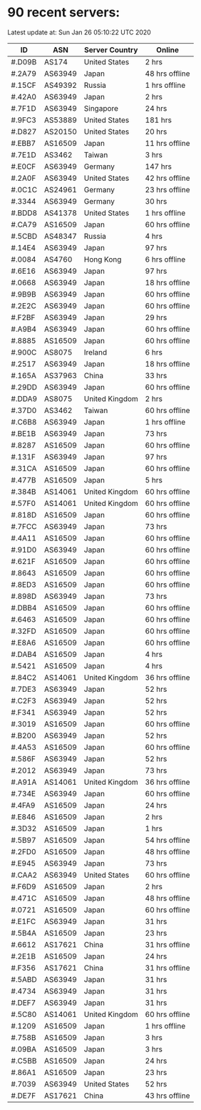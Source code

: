 # 90 recent servers:

Latest update at: Sun Jan 26 05:10:22 UTC 2020

| ID | ASN | Server Country | Online |
| -- | --- | -------------- | ------ |
| #.D09B | AS174 | United States | 2 hrs |
| #.2A79 | AS63949 | Japan | 48 hrs offline |
| #.15CF | AS49392 | Russia | 1 hrs offline |
| #.42A0 | AS63949 | Japan | 2 hrs |
| #.7F1D | AS63949 | Singapore | 24 hrs |
| #.9FC3 | AS53889 | United States | 181 hrs |
| #.D827 | AS20150 | United States | 20 hrs |
| #.EBB7 | AS16509 | Japan | 11 hrs offline |
| #.7E1D | AS3462 | Taiwan | 3 hrs |
| #.E0CF | AS63949 | Germany | 147 hrs |
| #.2A0F | AS63949 | United States | 42 hrs offline |
| #.0C1C | AS24961 | Germany | 23 hrs offline |
| #.3344 | AS63949 | Germany | 30 hrs |
| #.BDD8 | AS41378 | United States | 1 hrs offline |
| #.CA79 | AS16509 | Japan | 60 hrs offline |
| #.5CBD | AS48347 | Russia | 4 hrs |
| #.14E4 | AS63949 | Japan | 97 hrs |
| #.0084 | AS4760 | Hong Kong | 6 hrs offline |
| #.6E16 | AS63949 | Japan | 97 hrs |
| #.0668 | AS63949 | Japan | 18 hrs offline |
| #.9B9B | AS63949 | Japan | 60 hrs offline |
| #.2E2C | AS63949 | Japan | 60 hrs offline |
| #.F2BF | AS63949 | Japan | 29 hrs |
| #.A9B4 | AS63949 | Japan | 60 hrs offline |
| #.8885 | AS16509 | Japan | 60 hrs offline |
| #.900C | AS8075 | Ireland | 6 hrs |
| #.2517 | AS63949 | Japan | 18 hrs offline |
| #.165A | AS37963 | China | 33 hrs |
| #.29DD | AS63949 | Japan | 60 hrs offline |
| #.DDA9 | AS8075 | United Kingdom | 2 hrs |
| #.37D0 | AS3462 | Taiwan | 60 hrs offline |
| #.C6B8 | AS63949 | Japan | 1 hrs offline |
| #.BE1B | AS63949 | Japan | 73 hrs |
| #.8287 | AS16509 | Japan | 60 hrs offline |
| #.131F | AS63949 | Japan | 97 hrs |
| #.31CA | AS16509 | Japan | 60 hrs offline |
| #.477B | AS16509 | Japan | 5 hrs |
| #.384B | AS14061 | United Kingdom | 60 hrs offline |
| #.57F0 | AS14061 | United Kingdom | 60 hrs offline |
| #.818D | AS16509 | Japan | 60 hrs offline |
| #.7FCC | AS63949 | Japan | 73 hrs |
| #.4A11 | AS16509 | Japan | 60 hrs offline |
| #.91D0 | AS63949 | Japan | 60 hrs offline |
| #.621F | AS16509 | Japan | 60 hrs offline |
| #.8643 | AS16509 | Japan | 60 hrs offline |
| #.8ED3 | AS16509 | Japan | 60 hrs offline |
| #.898D | AS63949 | Japan | 73 hrs |
| #.DBB4 | AS16509 | Japan | 60 hrs offline |
| #.6463 | AS16509 | Japan | 60 hrs offline |
| #.32FD | AS16509 | Japan | 60 hrs offline |
| #.E8A6 | AS16509 | Japan | 60 hrs offline |
| #.DAB4 | AS16509 | Japan | 4 hrs |
| #.5421 | AS16509 | Japan | 4 hrs |
| #.84C2 | AS14061 | United Kingdom | 36 hrs offline |
| #.7DE3 | AS63949 | Japan | 52 hrs |
| #.C2F3 | AS63949 | Japan | 52 hrs |
| #.F341 | AS63949 | Japan | 52 hrs |
| #.3019 | AS16509 | Japan | 60 hrs offline |
| #.B200 | AS63949 | Japan | 52 hrs |
| #.4A53 | AS16509 | Japan | 60 hrs offline |
| #.586F | AS63949 | Japan | 52 hrs |
| #.2012 | AS63949 | Japan | 73 hrs |
| #.A91A | AS14061 | United Kingdom | 36 hrs offline |
| #.734E | AS63949 | Japan | 60 hrs offline |
| #.4FA9 | AS16509 | Japan | 24 hrs |
| #.E846 | AS16509 | Japan | 2 hrs |
| #.3D32 | AS16509 | Japan | 1 hrs |
| #.5B97 | AS16509 | Japan | 54 hrs offline |
| #.2FD0 | AS16509 | Japan | 48 hrs offline |
| #.E945 | AS63949 | Japan | 73 hrs |
| #.CAA2 | AS63949 | United States | 60 hrs offline |
| #.F6D9 | AS16509 | Japan | 2 hrs |
| #.471C | AS16509 | Japan | 48 hrs offline |
| #.0721 | AS16509 | Japan | 60 hrs offline |
| #.E1FC | AS63949 | Japan | 31 hrs |
| #.5B4A | AS16509 | Japan | 23 hrs |
| #.6612 | AS17621 | China | 31 hrs offline |
| #.2E1B | AS16509 | Japan | 24 hrs |
| #.F356 | AS17621 | China | 31 hrs offline |
| #.5ABD | AS63949 | Japan | 31 hrs |
| #.4734 | AS63949 | Japan | 31 hrs |
| #.DEF7 | AS63949 | Japan | 31 hrs |
| #.5C80 | AS14061 | United Kingdom | 60 hrs offline |
| #.1209 | AS16509 | Japan | 1 hrs offline |
| #.758B | AS16509 | Japan | 3 hrs |
| #.09BA | AS16509 | Japan | 3 hrs |
| #.C5BB | AS16509 | Japan | 24 hrs |
| #.86A1 | AS16509 | Japan | 23 hrs |
| #.7039 | AS63949 | United States | 52 hrs |
| #.DE7F | AS17621 | China | 43 hrs offline |

